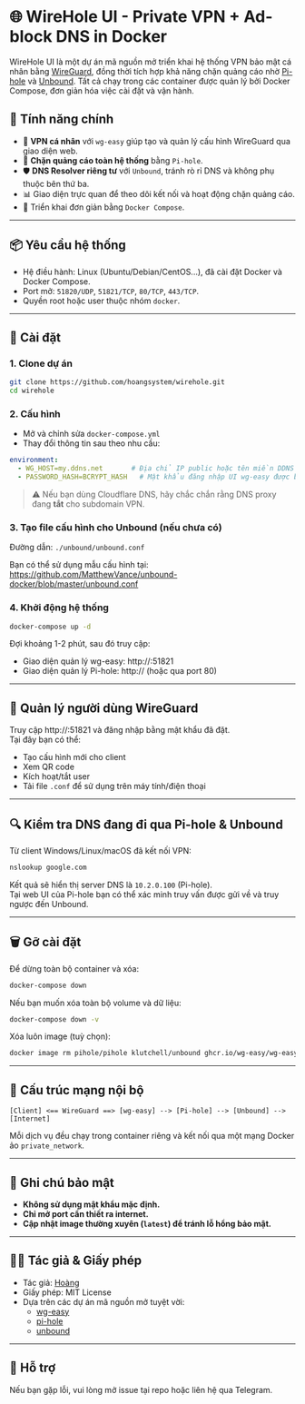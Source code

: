 # 🌐 WireHole UI - Private VPN + Ad-block DNS in Docker

WireHole UI là một dự án mã nguồn mở triển khai hệ thống VPN bảo mật cá nhân bằng [WireGuard](https://www.wireguard.com/), đồng thời tích hợp khả năng chặn quảng cáo nhờ [Pi-hole](https://pi-hole.net/) và [Unbound](https://nlnetlabs.nl/projects/unbound/about/). Tất cả chạy trong các container được quản lý bởi Docker Compose, đơn giản hóa việc cài đặt và vận hành.

## 🎯 Tính năng chính

- 🔐 **VPN cá nhân** với `wg-easy` giúp tạo và quản lý cấu hình WireGuard qua giao diện web.
- 🚫 **Chặn quảng cáo toàn hệ thống** bằng `Pi-hole`.
- 🛡️ **DNS Resolver riêng tư** với `Unbound`, tránh rò rỉ DNS và không phụ thuộc bên thứ ba.
- 📊 Giao diện trực quan để theo dõi kết nối và hoạt động chặn quảng cáo.
- 🐳 Triển khai đơn giản bằng `Docker Compose`.

---

## 📦 Yêu cầu hệ thống

- Hệ điều hành: Linux (Ubuntu/Debian/CentOS...), đã cài đặt Docker và Docker Compose.
- Port mở: `51820/UDP`, `51821/TCP`, `80/TCP`, `443/TCP`.
- Quyền root hoặc user thuộc nhóm `docker`.

---

## 🚀 Cài đặt

### 1. Clone dự án

```bash
git clone https://github.com/hoangsystem/wirehole.git
cd wirehole
```

### 2. Cấu hình

- Mở và chỉnh sửa `docker-compose.yml`
- Thay đổi thông tin sau theo nhu cầu:

```yaml
environment:
  - WG_HOST=my.ddns.net       # Địa chỉ IP public hoặc tên miền DDNS của VPS
  - PASSWORD_HASH=BCRYPT_HASH   # Mật khẩu đăng nhập UI wg-easy được băm bởi thuật toán Bcrypt
```

> ⚠️ Nếu bạn dùng Cloudflare DNS, hãy chắc chắn rằng DNS proxy đang **tắt** cho subdomain VPN.

### 3. Tạo file cấu hình cho Unbound (nếu chưa có)

Đường dẫn: `./unbound/unbound.conf`

Bạn có thể sử dụng mẫu cấu hình tại:  
https://github.com/MatthewVance/unbound-docker/blob/master/unbound.conf

### 4. Khởi động hệ thống

```bash
docker-compose up -d
```

Đợi khoảng 1-2 phút, sau đó truy cập:

- Giao diện quản lý wg-easy: http://<IP-VPS>:51821  
- Giao diện quản lý Pi-hole: http://<IP-VPS> (hoặc qua port 80)

---

## 🔧 Quản lý người dùng WireGuard

Truy cập http://<IP-VPS>:51821 và đăng nhập bằng mật khẩu đã đặt.  
Tại đây bạn có thể:

- Tạo cấu hình mới cho client
- Xem QR code
- Kích hoạt/tắt user
- Tải file `.conf` để sử dụng trên máy tính/điện thoại

---

## 🔍 Kiểm tra DNS đang đi qua Pi-hole & Unbound

Từ client Windows/Linux/macOS đã kết nối VPN:

```bash
nslookup google.com
```

Kết quả sẽ hiển thị server DNS là `10.2.0.100` (Pi-hole).  
Tại web UI của Pi-hole bạn có thể xác minh truy vấn được gửi về và truy ngược đến Unbound.

---

## 🗑️ Gỡ cài đặt

Để dừng toàn bộ container và xóa:

```bash
docker-compose down
```

Nếu bạn muốn xóa toàn bộ volume và dữ liệu:

```bash
docker-compose down -v
```

Xóa luôn image (tuỳ chọn):

```bash
docker image rm pihole/pihole klutchell/unbound ghcr.io/wg-easy/wg-easy
```

---

## 🧱 Cấu trúc mạng nội bộ

```
[Client] <== WireGuard ==> [wg-easy] --> [Pi-hole] --> [Unbound] --> [Internet]
```

Mỗi dịch vụ đều chạy trong container riêng và kết nối qua một mạng Docker ảo `private_network`.

---

## 📝 Ghi chú bảo mật

- **Không sử dụng mật khẩu mặc định.**
- **Chỉ mở port cần thiết ra internet.**
- **Cập nhật image thường xuyên (`latest`) để tránh lỗ hổng bảo mật.**

---

## 🧑‍💻 Tác giả & Giấy phép

- Tác giả: [Hoàng](https://github.com/hoangsystem)
- Giấy phép: MIT License
- Dựa trên các dự án mã nguồn mở tuyệt vời:
  - [wg-easy](https://github.com/WeeJeWel/wg-easy)
  - [pi-hole](https://github.com/pi-hole/docker-pi-hole)
  - [unbound](https://github.com/MatthewVance/unbound-docker)

---

## 💬 Hỗ trợ

Nếu bạn gặp lỗi, vui lòng mở issue tại repo hoặc liên hệ qua Telegram.
